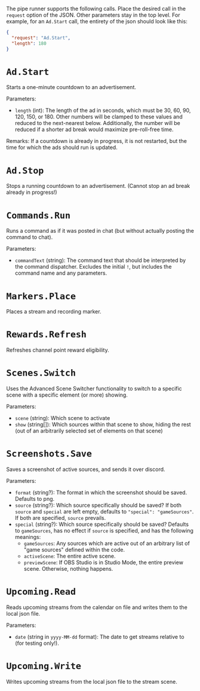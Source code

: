 The pipe runner supports the following calls. Place the desired call in the `request` option of the JSON. Other parameters stay in the top level. For example, for an `Ad.Start` call, the entirety of the json should look like this:

```json
{
  "request": "Ad.Start",
  "length": 180
}
```

# `Ad.Start`
Starts a one-minute countdown to an advertisement.

Parameters:
- `length` (int): The length of the ad in seconds, which must be 30, 60, 90, 120, 150, or 180. Other numbers will be clamped to these values and reduced to the next-nearest below. Additionally, the number will be reduced if a shorter ad break would maximize pre-roll-free time.

Remarks: If a countdown is already in progress, it is not restarted, but the time for which the ads should run is updated.


# `Ad.Stop`
Stops a running countdown to an advertisement. (Cannot stop an ad break already in progress!)


# `Commands.Run`
Runs a command as if it was posted in chat (but without actually posting the command to chat).

Parameters:
- `commandText` (string): The command text that should be interpreted by the command dispatcher. Excludes the initial `!`, but includes the command name and any parameters.


# `Markers.Place`
Places a stream and recording marker.


# `Rewards.Refresh`
Refreshes channel point reward eligibility.


# `Scenes.Switch`
Uses the Advanced Scene Switcher functionality to switch to a specific scene with a specific element (or more) showing.

Parameters:
- `scene` (string): Which scene to activate
- `show` (string[]): Which sources within that scene to show, hiding the rest (out of an arbitrarily selected set of elements on that scene)


# `Screenshots.Save`
Saves a screenshot of active sources, and sends it over discord.

Parameters:
- `format` (string?): The format in which the screenshot should be saved. Defaults to png.
- `source` (string?): Which source specifically should be saved? If both `source` and `special` are left empty, defaults to `"special": "gameSources"`. If both are specified, `source` prevails.
- `special` (string?): Which source specifically should be saved? Defaults to `gameSources`, has no effect if `source` is specified, and has the following meanings:
  - `gameSources`: Any sources which are active out of an arbitrary list of "game sources" defined within the code.
  - `activeScene`: The entire active scene.
  - `previewScene`: If OBS Studio is in Studio Mode, the entire preview scene. Otherwise, nothing happens.


# `Upcoming.Read`
Reads upcoming streams from the calendar on file and writes them to the local json file.

Parameters:
- `date` (string in `yyyy-MM-dd` format): The date to get streams relative to (for testing only!).


# `Upcoming.Write`
Writes upcoming streams from the local json file to the stream scene.